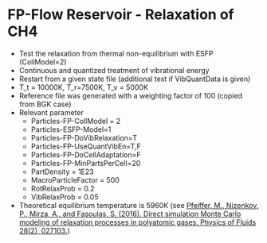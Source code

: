 # FP-Flow Reservoir - Relaxation of CH4
* Test the relaxation from thermal non-equilibrium with ESFP (CollModel=2)
* Continuous and quantized treatment of vibrational energy
* Restart from a given state file (additional test if VibQuantData is given)
* T_t = 10000K, T_r=7500K, T_v = 5000K
* Reference file was generated with a weighting factor of 100 (copied from BGK case)
* Relevant parameter
  * Particles-FP-CollModel = 2
  * Particles-ESFP-Model=1
  * Particles-FP-DoVibRelaxation=T
  * Particles-FP-UseQuantVibEn=T,F
  * Particles-FP-DoCellAdaptation=F
  * Particles-FP-MinPartsPerCell=20
  * PartDensity           = 1E23
  * MacroParticleFactor   = 500
  * RotRelaxProb          = 0.2
  * VibRelaxProb          = 0.05
* Theoretical equilibrium temperature is 5960K (see [Pfeiffer, M., Nizenkov, P., Mirza, A., and Fasoulas, S. (2016). Direct simulation Monte Carlo modeling of relaxation processes in polyatomic gases. Physics of Fluids 28(2), 027103.](http://dx.doi.org/10.1063/1.4940989))